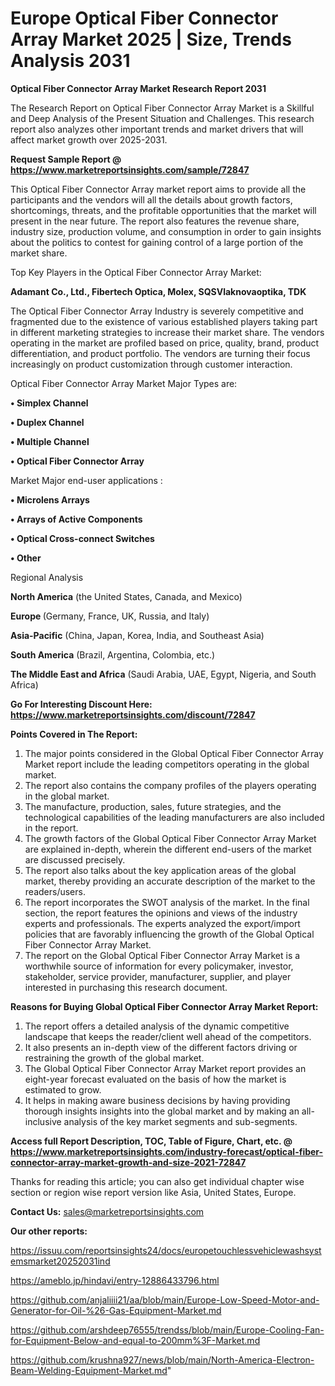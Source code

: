 # Europe Optical Fiber Connector Array Market 2025 | Size, Trends Analysis 2031

<strong>Optical Fiber Connector Array Market Research Report 2031</strong>

The Research Report on Optical Fiber Connector Array Market is a Skillful and Deep Analysis of the Present Situation and Challenges. This research report also analyzes other important trends and market drivers that will affect market growth over 2025-2031.

<strong>Request Sample Report @ <a href=https://www.marketreportsinsights.com/sample/72847>https://www.marketreportsinsights.com/sample/72847</a></strong>

This Optical Fiber Connector Array market report aims to provide all the participants and the vendors will all the details about growth factors, shortcomings, threats, and the profitable opportunities that the market will present in the near future. The report also features the revenue share, industry size, production volume, and consumption in order to gain insights about the politics to contest for gaining control of a large portion of the market share.

Top Key Players in the Optical Fiber Connector Array Market:

<strong>Adamant Co., Ltd., Fibertech Optica, Molex, SQSVlaknovaoptika, TDK</strong>

The Optical Fiber Connector Array Industry is severely competitive and fragmented due to the existence of various established players taking part in different marketing strategies to increase their market share. The vendors operating in the market are profiled based on price, quality, brand, product differentiation, and product portfolio. The vendors are turning their focus increasingly on product customization through customer interaction.

Optical Fiber Connector Array Market Major Types are:

<strong>• Simplex Channel

• Duplex Channel

• Multiple Channel

• Optical Fiber Connector Array</strong>

Market Major end-user applications :

<strong>• Microlens Arrays

• Arrays of Active Components

• Optical Cross-connect Switches

• Other</strong>

Regional Analysis

</u><strong><b>North America</b></strong> (the United States, Canada, and Mexico)

<strong><b>Europe </b></strong>(Germany, France, UK, Russia, and Italy)

<strong><b>Asia-Pacific</b></strong> (China, Japan, Korea, India, and Southeast Asia)

<strong><b>South America</b></strong> (Brazil, Argentina, Colombia, etc.)

<strong><b>The Middle East and Africa</b></strong> (Saudi Arabia, UAE, Egypt, Nigeria, and South Africa)

<strong>Go For Interesting Discount Here: <a href=https://www.marketreportsinsights.com/discount/72847>https://www.marketreportsinsights.com/discount/72847</a></strong>

<strong>Points Covered in The Report:</strong>
<ol>
  <li>The major points considered in the Global Optical Fiber Connector Array Market report include the leading competitors operating in the global market.</li>
  <li>The report also contains the company profiles of the players operating in the global market.</li>
  <li>The manufacture, production, sales, future strategies, and the technological capabilities of the leading manufacturers are also included in the report.</li>
  <li>The growth factors of the Global Optical Fiber Connector Array Market are explained in-depth, wherein the different end-users of the market are discussed precisely.</li>
  <li>The report also talks about the key application areas of the global market, thereby providing an accurate description of the market to the readers/users.</li>
  <li>The report incorporates the SWOT analysis of the market. In the final section, the report features the opinions and views of the industry experts and professionals. The experts analyzed the export/import policies that are favorably influencing the growth of the Global Optical Fiber Connector Array Market.</li>
  <li>The report on the Global Optical Fiber Connector Array Market is a worthwhile source of information for every policymaker, investor, stakeholder, service provider, manufacturer, supplier, and player interested in purchasing this research document.</li>
</ol>
<strong>Reasons for Buying Global Optical Fiber Connector Array Market Report:</strong>

<ol>
  <li>The report offers a detailed analysis of the dynamic competitive landscape that keeps the reader/client well ahead of the competitors.</li>
  <li>It also presents an in-depth view of the different factors driving or restraining the growth of the global market.</li>
  <li>The Global Optical Fiber Connector Array Market report provides an eight-year forecast evaluated on the basis of how the market is estimated to grow.</li>
  <li>It helps in making aware business decisions by having providing thorough insights insights into the global market and by making an all-inclusive analysis of the key market segments and sub-segments.</li>
</ol>
<strong>Access full Report Description, TOC, Table of Figure, Chart, etc. @ <a href=https://www.marketreportsinsights.com/industry-forecast/optical-fiber-connector-array-market-growth-and-size-2021-72847>https://www.marketreportsinsights.com/industry-forecast/optical-fiber-connector-array-market-growth-and-size-2021-72847</a></strong>


Thanks for reading this article; you can also get individual chapter wise section or region wise report version like Asia, United States, Europe.

<strong>Contact Us:</strong>
sales@marketreportsinsights.com

<strong>Our other reports:</strong>

<a href=https://issuu.com/reportsinsights24/docs/europetouchlessvehiclewashsystemsmarket20252031ind>https://issuu.com/reportsinsights24/docs/europetouchlessvehiclewashsystemsmarket20252031ind</a>

<a href=https://ameblo.jp/hindavi/entry-12886433796.html>https://ameblo.jp/hindavi/entry-12886433796.html</a>

<a href=https://github.com/anjaliiii21/aa/blob/main/Europe-Low-Speed-Motor-and-Generator-for-Oil-%26-Gas-Equipment-Market.md>https://github.com/anjaliiii21/aa/blob/main/Europe-Low-Speed-Motor-and-Generator-for-Oil-%26-Gas-Equipment-Market.md</a>

<a href=https://github.com/arshdeep76555/trendss/blob/main/Europe-Cooling-Fan-for-Equipment-Below-and-equal-to-200mm%3F-Market.md>https://github.com/arshdeep76555/trendss/blob/main/Europe-Cooling-Fan-for-Equipment-Below-and-equal-to-200mm%3F-Market.md</a>

<a href=https://github.com/krushna927/news/blob/main/North-America-Electron-Beam-Welding-Equipment-Market.md>https://github.com/krushna927/news/blob/main/North-America-Electron-Beam-Welding-Equipment-Market.md</a>"
